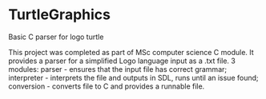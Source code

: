 # TurtleGraphics
Basic C parser for logo turtle

This project was completed as part of MSc computer science C module. It provides a parser for a simplified 
Logo language input as a .txt file.
3 modules:
parser - ensures that the input file has correct grammar;
interpreter - interprets the file and outputs in SDL, runs until an issue found;
conversion - converts file to C and provides a runnable file.
